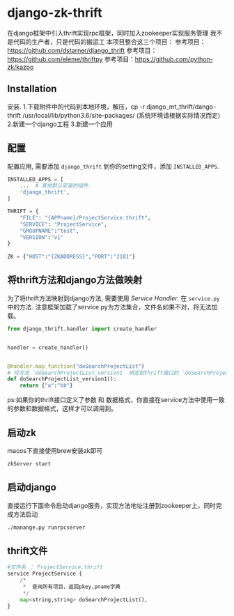 # django-zk-thrift
在django框架中引入thrift实现rpc框架，同时加入zookeeper实现服务管理
我不是代码的生产者，只是代码的搬运工
本项目整合这三个项目：
参考项目：https://github.com/dstarner/django_thrift
参考项目：https://github.com/eleme/thriftpy
参考项目：https://github.com/python-zk/kazoo

## Installation

安装.
1.下载附件中的代码到本地环境，解压，cp -r django_mt_thrift/dango-thrift  /usr/local/lib/python3.6/site-packages/  (系统环境请根据实际情况而定)
2.新建一个django工程
3.新建一个应用

## 配置

配置应用, 需要添加 `django_thrift` 到你的setting文件，添加 `INSTALLED_APPS`.

```python
INSTALLED_APPS = [
    ...  # 其他默认安装的组件.
    'django_thrift',
]

THRIFT = {
    "FILE": "{APPname}/ProjectService.thrift",
    "SERVICE": "ProjectService",
    "GROUPNAME":"test",
    "VERSION":"v1"
}
  
ZK = {"HOST":"{ZKADDRESS}","PORT":"2181"}
```

## 将thrift方法和django方法做映射

为了将thrift方法映射到django方法, 需要使用 *Service Handler*. 在 `service.py` 中的方法.
注意框架加载了service.py为方法集合，文件名如果不对，将无法加载。

```python
from django_thrift.handler import create_handler


handler = create_handler() 


@handler.map_function("doSearchProjectList")  
# 将方法 `doSearchProjectList_version1` 绑定到thrift接口的 `doSearchProjectList`
def doSearchProjectList_version1():
    return {"a":"bb"}
```

ps:如果你的thrift接口定义了参数 和 数据格式，你直接在service方法中使用一致的参数和数据格式，这样才可以调用到。

## 启动zk

macos下直接使用brew安装zk即可

```python
zkServer start
```

## 启动django

直接运行下面命令启动django服务，实现方法地址注册到zookeeper上，同时完成方法启动

```bash
./manange.py runrpcserver
```


## thrift文件

```python
#文件名 ： ProjectService.thrift
service ProjectService {
    /*
     *  查询所有项目，返回pkey,pname字典
     */
    map<string,string> doSearchProjectList(),
}
```

